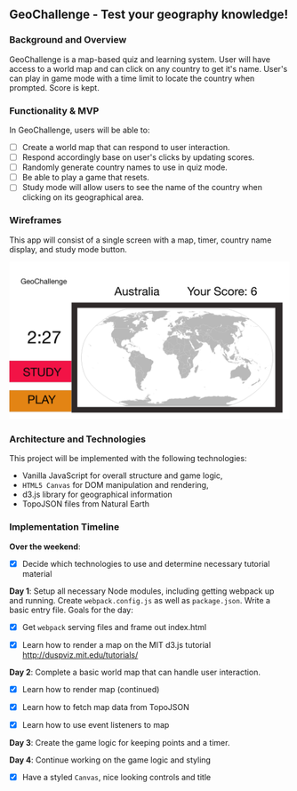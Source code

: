 ## GeoChallenge - Test your geography knowledge!

### Background and Overview

GeoChallenge is a map-based quiz and learning system. User will have access to a world map and can click on any country to get it's name. User's can play in game mode with a time limit to locate the country when prompted. Score is kept.

### Functionality & MVP  

In GeoChallenge, users will be able to:

- [ ] Create a world map that can respond to user interaction.
- [ ] Respond accordingly base on user's clicks by updating scores.  
- [ ] Randomly generate country names to use in quiz mode.
- [ ] Be able to play a game that resets.
- [ ] Study mode will allow users to see the name of the country when clicking on its geographical area.

### Wireframes

This app will consist of a single screen with a map, timer, country name display, and study mode button.


![wireframes](GeoChallenge.png)

### Architecture and Technologies

This project will be implemented with the following technologies:

- Vanilla JavaScript for overall structure and game logic,
- `HTML5 Canvas` for DOM manipulation and rendering,
- d3.js library for geographical information
- TopoJSON files from Natural Earth


### Implementation Timeline

**Over the weekend**:
- [x] Decide which technologies to use and determine necessary tutorial material

**Day 1**: Setup all necessary Node modules, including getting webpack up and running.  Create `webpack.config.js` as well as `package.json`.  Write a basic entry file.  Goals for the day:

- [x] Get `webpack` serving files and frame out index.html
- [x] Learn how to render a map on the MIT d3.js tutorial http://duspviz.mit.edu/tutorials/


**Day 2**: Complete a basic world map that can handle user interaction.
- [x] Learn how to render map (continued)
- [x] Learn how to fetch map data from TopoJSON
- [x] Learn how to use event listeners to map


**Day 3**: Create the game logic for keeping points and a timer.

**Day 4**: Continue working on the game logic and styling

- [x] Have a styled `Canvas`, nice looking controls and title
